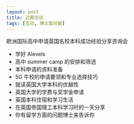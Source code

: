 ```yaml
---
layout: post
title: 近期活动
tags: [互动, 博士面对面]
---
```


欧洲国际高中申请英国名校本科成功经验分享咨询会

-  学好 Alevels
- 高中 summer camp 的安排和筛选
- 本科申请的资料准备
- 5G 牛校的申请要领和专业选择技巧
- 就读英国大学本科的优越性
- 英国大学的学费与奖学金申请
- 英国本科住宿和学习生活
- 在英国帝国理工本科学习时的一天分享
- 你有留学方面的问题博士来告诉你
